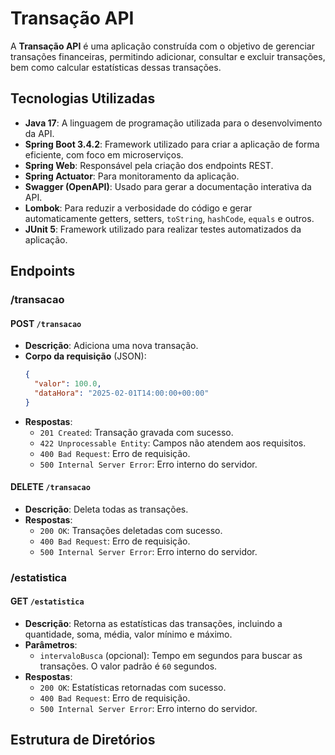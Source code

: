 # Transação API

A **Transação API** é uma aplicação construída com o objetivo de gerenciar transações financeiras, permitindo adicionar, consultar e excluir transações, bem como calcular estatísticas dessas transações.

## Tecnologias Utilizadas

- **Java 17**: A linguagem de programação utilizada para o desenvolvimento da API.
- **Spring Boot 3.4.2**: Framework utilizado para criar a aplicação de forma eficiente, com foco em microserviços.
- **Spring Web**: Responsável pela criação dos endpoints REST.
- **Spring Actuator**: Para monitoramento da aplicação.
- **Swagger (OpenAPI)**: Usado para gerar a documentação interativa da API.
- **Lombok**: Para reduzir a verbosidade do código e gerar automaticamente getters, setters, `toString`, `hashCode`, `equals` e outros.
- **JUnit 5**: Framework utilizado para realizar testes automatizados da aplicação.

## Endpoints

### /transacao

#### **POST** `/transacao`
- **Descrição**: Adiciona uma nova transação.
- **Corpo da requisição** (JSON):
    ```json
    {
      "valor": 100.0,
      "dataHora": "2025-02-01T14:00:00+00:00"
    }
    ```
- **Respostas**:
  - `201 Created`: Transação gravada com sucesso.
  - `422 Unprocessable Entity`: Campos não atendem aos requisitos.
  - `400 Bad Request`: Erro de requisição.
  - `500 Internal Server Error`: Erro interno do servidor.

#### **DELETE** `/transacao`
- **Descrição**: Deleta todas as transações.
- **Respostas**:
  - `200 OK`: Transações deletadas com sucesso.
  - `400 Bad Request`: Erro de requisição.
  - `500 Internal Server Error`: Erro interno do servidor.

### /estatistica

#### **GET** `/estatistica`
- **Descrição**: Retorna as estatísticas das transações, incluindo a quantidade, soma, média, valor mínimo e máximo.
- **Parâmetros**:
  - `intervaloBusca` (opcional): Tempo em segundos para buscar as transações. O valor padrão é `60` segundos.
- **Respostas**:
  - `200 OK`: Estatísticas retornadas com sucesso.
  - `400 Bad Request`: Erro de requisição.
  - `500 Internal Server Error`: Erro interno do servidor.

## Estrutura de Diretórios

